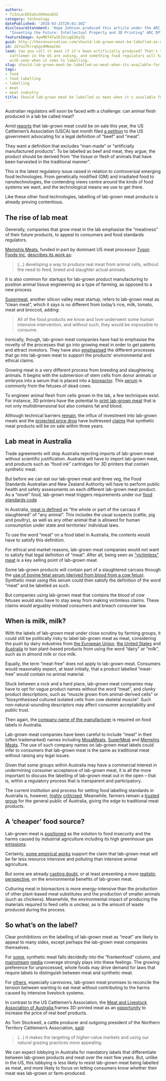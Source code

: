 ```yaml
---
authors:
- 7i3xLacEbSaksGkKmouEU2
category: technology
datePublished: '2018-03-25T20:01:30Z'
disclosureStatement: 'Hope Johnson produced this article under the ARC Discovery Grant,
  "Inventing the Future: Intellectual Property and 3D Printing" ARC DP170100758.'
featureImage: 4ywMKT47wIE2UiugQ2KyIQ
guid: http://theconversation.com/should-lab-grown-meat-be-labelled-as-meat-when-its-available-for-sale-93129
id: 2G7osThrrqSgs4MkmaC6G
lead: Can you call it meat if it's been artificially produced? That's the question
  cattlemen in the US are asking, and something food regulators will have to grapple
  with soon when it coms to labelling.
slug: should-lab-grown-meat-be-labelled-as-meat-when-its-available-for-sale
tags:
- food
- food labelling
- labelling
- meat
- meat industry
title: Should lab-grown meat be labelled as meat when it's available for sale?
---
```

Australian regulators will soon be faced with a challenge: can animal flesh produced in a lab be called meat? 

Amid [reports](https://www.qt.com.au/news/lab-grown-meat-could-be-shops-year/3351572/) that lab-grown meat could be on sale this year, the US Cattlemen’s Association (USCA) last month filed [a petition](https://www.fsis.usda.gov/wps/wcm/connect/e4749f95-e79a-4ba5-883b-394c8bdc97a3/18-01-Petition-US-Cattlement-Association020918.pdf?MOD=AJPERES) to the US government advocating for a legal definition of “beef” and “meat”.

They want a definition that excludes “man-made” or “artificially manufactured products”. To be labelled as beef and meat, they argue, the product should be derived from “the tissue or flesh of animals that have been harvested in the traditional manner”.


This is the latest regulatory issue raised in relation to controversial emerging food technologies. From genetically modified (GM) and irradiated food to nanotechnologies, the contending views centre around the kinds of food systems we want, and the technological means we use to get there. 

Like these other food technologies, labelling of lab-grown meat products is already proving contentious.

## The rise of lab meat

Generally, companies that grow meat in the lab emphasise the “meatiness” of their future products, to appeal to consumers and food standards regulators.

[Memphis Meats](http://www.memphismeats.com/about-us/), funded in part by dominant US meat processor [Tyson Foods Inc](https://www.forbes.com/sites/chloesorvino/2018/01/29/exclusive-interview-tyson-invests-in-lab-grown-protein-startup-memphis-meats-joining-bill-gates-and-richard-branson/), [describes its work as](http://www.memphismeats.com/about-us/):

> (…) developing a way to produce real meat from animal cells, without the need to feed, breed and slaughter actual animals.

It is also common for startups for lab-grown product manufacturing to position animal tissue engineering as a type of farming, as opposed to a new process.

[Supermeat](https://www.supermeat.com/), another silicon valley meat startup, refers to lab-grown meat as “clean meat”, which it says is no different from today’s rice, milk, tomato, meat and broccoli, adding:

> All of the food products we know and love underwent some human intensive intervention, and without such, they would be impossible to consume. 

Ironically, though, lab-grown meat companies have had to emphasise the novelty of the processes that go into growing meat in order to get patents and attract investors. They have also [emphasised](https://www.new-harvest.org/about#mission_vision) the different processes that go into lab-grown meat to support the products’ environmental and ethical claims. 

Growing meat is a very different process from breeding and slaughtering animals. It begins with the submersion of stem cells from donor animals or embryos into a serum that is placed into a [bioreactor](https://www.sciencedirect.com/topics/neuroscience/bioreactors). This [serum](http://www.slate.com/articles/health_and_science/science/2017/07/why_is_fetal_cow_blood_used_to_grow_fake_meat.html) is commonly from the fetuses of dead cows. 

To engineer animal flesh from cells grown in the lab, a few techniques exist. For instance, 3D printers have the potential to [print lab-grown meat](https://www.theaustralian.com.au/news/health-science/3dprinted-meat-makes-the-cut/news-story/4b8a3f98b22103f8310d4a58c5ce4adf) that is not only multidimensional but also contains fat and blood.

Although technical barriers [remain](https://cogentoa.com/article/10.1080/23311932.2017.1320814), the influx of investment into lab-grown meats and the [projected price drop](http://bigthink.com/ideafeed/answering-how-a-sausage-gets-made-will-be-more-complicated-in-2020) have buttressed [claims](https://www.independent.co.uk/news/science/clean-meat-lab-grown-available-restaurants-2018-global-warming-greenhouse-emissions-a8236676.html) that synthetic meat products will be on sale within three years. 

## Lab meat in Australia

Trade agreements will stop Australia rejecting imports of lab-grown meat without scientific justification. Australia will have to import lab-grown meat, and products such as “food ink” cartridges for 3D printers that contain synthetic meat. 

But before we can eat our lab-grown meat and three veg, the Food Standards Australian and New Zealand Authority will have to perform public health and safety assessments on each different lab-grown meat product. As a “novel” food, lab-grown meat triggers requirements under our [food standards code](https://www.legislation.gov.au/Details/F2017C00324)

In Australia, [meat is defined](https://www.legislation.gov.au/Details/F2016C00173) as “the whole or part of the carcass if slaughtered” of “any animal”. This includes the usual suspects (cattle, pig and poultry), as well as any other animal that is allowed for human consumption under state and territories’ individual laws.

To use the word “meat” on a food label in Australia, the contents would have to satisfy this definition. 

For ethical and market reasons, lab-grown meat companies would not want to satisfy that legal definition of “meat”. After all, being seen as [“victimless” meat](http://www.animalsaustralia.org/features/real-meat-without-hurting-animals.php) is a key selling point of lab-grown meat.

Some lab-grown products will contain part of a slaughtered carcass through the [use of bovine fetal serum (derived from blood from a cow fetus)](http://www.slate.com/articles/health_and_science/science/2017/07/why_is_fetal_cow_blood_used_to_grow_fake_meat.html). Synthetic meat using this serum could then satisfy the definition of the word “meat” and be labelled as such. 

But companies using lab-grown meat that contains the blood of cow fetuses would also have to stay away from making victimless claims. These claims would arguably mislead consumers and breach consumer law. 

## When is milk, milk?

With the labels of lab-grown meat under close scrutiny by farming groups, it could still be politically risky to label lab-grown meat as meat, considering the push by dairy industries from [the European Union](https://curia.europa.eu/jcms/upload/docs/application/pdf/2017-06/cp170063en.pdf), [the United States](https://www.congress.gov/bill/115th-congress/senate-bill/130/text) and [Australia](http://adf.farmonline.com.au/news/magazine/industry-news/general/pressure-mounts-on-imitation-milk-labels/2756089.aspx) to ban plant-based products from using the word “dairy” or “milk”, such as in almond milk or rice milk. 

Equally, the term “meat-free” does not apply to lab-grown meat. Consumers would reasonably expect, at least initially, that a product labelled “meat-free” would contain no animal material. 

Stuck between a rock and a hard place, lab-grown meat companies may have to opt for vague product names without the word “meat”, and clunky product descriptions, such as “muscle grown from animal-derived cells” or “biosynthesised cultured isolated cells from cow skeletal muscle”. Such non-natural-sounding descriptors may affect consumer acceptability and public trust. 

Then again, the [company name of the manufacturer](https://www.legislation.gov.au/Details/F2015L00389) is required on food labels in Australia. 


Lab-grown meat companies have been careful to include “meat” in their (often trademarked) names including [MosaMeats](http://mosameat.eu), [SuperMeat](http://supermeat.com/) and [Memphis Meats](http://www.memphismeats.com/). The use of such company names on lab-grown meat labels could infer to consumers that lab-grown meat is the same as traditional meat without raising any legal issues. 

Given that some groups within Australia may have a commercial interest in undermining consumer acceptance of lab-grown meat, it is all the more important to discuss the labelling of lab-grown meat out in the open – that is, within a regulatory process that is transparent and participatory. 

The current institution and process for setting food labelling standards in Australia is, however, [highly](https://theconversation.com/packaged-products-may-contain-more-than-the-label-states-including-allergens-90389) [criticised](https://theconversation.com/the-limit-of-labels-ethical-food-is-more-than-consumer-choice-59908). Meanwhile, farmers remain a [trusted group](https://www.ncbi.nlm.nih.gov/pubmed/21806725) for the general public of Australia, giving the edge to traditional meat products. 

## A ‘cheaper’ food source?

Lab-grown meat is [positioned](http://www.theatlantic.com/sponsored/vmware-2017/lab-grown-meat/1551/) as the solution to food insecurity and the harms caused by industrial agriculture including its high greenhouse gas [emissions](https://www.theguardian.com/commentisfree/2012/jan/22/cultured-meat-environment-diet-nutrition).

Certainly, [some empirical works](https://doi.org/10.1021/es200130u) support the claim that lab-grown meat will be far less resource intensive and polluting than intensive animal agriculture.

But some are already [casting doubt](https://doi.org/10.1021/acs.est.5b01614), or at least presenting a more [realistic perspective](https://doi.org/10.1016/j.gfs.2017.04.001), on the environmental benefits of lab-grown meat. 

Culturing meat in bioreactors is more energy-intensive than the production of other plant-based meat substitutes and the production of smaller animals (such as chickens). Meanwhile, the environmental impact of producing the materials required to feed cells is unclear, as is the amount of waste produced during the process. 

## So what’s on the label?

Clear prohibitions on the labelling of lab-grown meat as “meat” are likely to appeal to many sides, except perhaps the lab-grown meat companies themselves. 

For [some](http://journals.sagepub.com/doi/abs/10.1177/0963662514521106), synthetic meat falls decidedly into the “frankenfood” column, and [mainstream](https://doi.org/10.1016/j.meatsci.2013.05.027) [media](https://doi.org/10.1016/S2095-3119\(14\)60883-2) coverage strongly plays into these feelings. The growing preference for unprocessed, whole foods may drive demand for laws that require labels to distinguish between meat and synthetic meat. 

For [others](http://journals.plos.org/plosone/article?id=10.1371/journal.pone.0171904), especially carnivores, lab-grown meat promises to reconcile the tension between wanting to eat meat without contributing to the harms caused by intensive livestock systems. 


In contrast to the US Cattlemen’s Association, the [Meat and Livestock Association of Australia ](https://www.mla.com.au/news-and-events/industry-news/3d-printing-technology-for-value-added-red-meat/) frames 3D-printed meat as an [opportunity](https://www.theaustralian.com.au/news/health-science/3dprinted-meat-makes-the-cut/news-story/4b8a3f98b22103f8310d4a58c5ce4adf) to increase the price of real beef products. 

As Tom Stockwell, a cattle producer and outgoing president of the Northern Territory Cattlemen’s Association, [said](http://www.abc.net.au/news/rural/2018-03-23/lab-meat-technology-and-foreign-investment-nt-cattleman-forum/9570984): 

> (…) it makes the targeting of higher-value markets and using our natural grazing practices more appealing.

We can expect lobbying in Australia for mandatory labels that differentiate between lab-grown products and meat over the next few years. But, unlike in the US, this lobbying is less likely to resist lab-grown meat being labelled as meat, and more likely to focus on letting consumers know whether their meat was lab-grown or farm-produced.